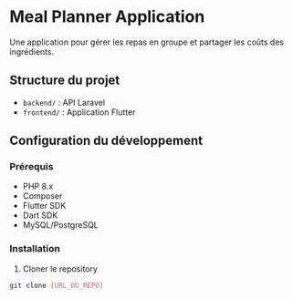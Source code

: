 # Meal Planner Application

Une application pour gérer les repas en groupe et partager les coûts des ingrédients.

## Structure du projet

- `backend/` : API Laravel
- `frontend/` : Application Flutter

## Configuration du développement

### Prérequis
- PHP 8.x
- Composer
- Flutter SDK
- Dart SDK
- MySQL/PostgreSQL

### Installation

1. Cloner le repository
```bash
git clone [URL_DU_REPO]